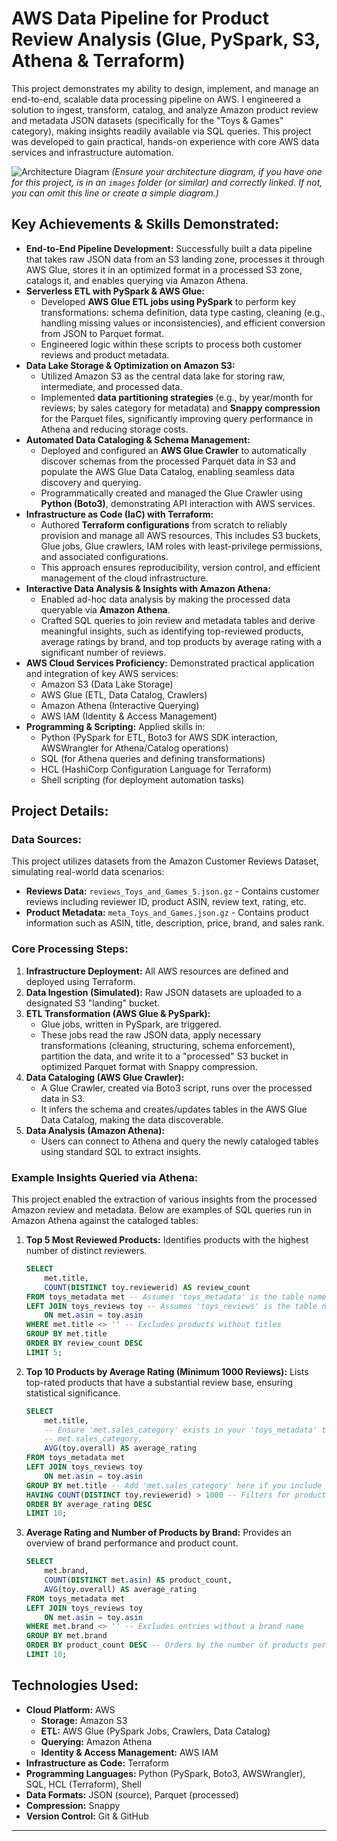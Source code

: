 # AWS Data Pipeline for Product Review Analysis (Glue, PySpark, S3, Athena & Terraform)

This project demonstrates my ability to design, implement, and manage an end-to-end, scalable data processing pipeline on AWS. I engineered a solution to ingest, transform, catalog, and analyze Amazon product review and metadata JSON datasets (specifically for the "Toys & Games" category), making insights readily available via SQL queries. This project was developed to gain practical, hands-on experience with core AWS data services and infrastructure automation.

![Architecture Diagram](./images/your-architecture-diagram.png)
*(Ensure your architecture diagram, if you have one for this project, is in an `images` folder (or similar) and correctly linked. If not, you can omit this line or create a simple diagram.)*

## Key Achievements & Skills Demonstrated:

* **End-to-End Pipeline Development:** Successfully built a data pipeline that takes raw JSON data from an S3 landing zone, processes it through AWS Glue, stores it in an optimized format in a processed S3 zone, catalogs it, and enables querying via Amazon Athena.
* **Serverless ETL with PySpark & AWS Glue:**
    * Developed **AWS Glue ETL jobs using PySpark** to perform key transformations: schema definition, data type casting, cleaning (e.g., handling missing values or inconsistencies), and efficient conversion from JSON to Parquet format.
    * Engineered logic within these scripts to process both customer reviews and product metadata.
* **Data Lake Storage & Optimization on Amazon S3:**
    * Utilized Amazon S3 as the central data lake for storing raw, intermediate, and processed data.
    * Implemented **data partitioning strategies** (e.g., by year/month for reviews; by sales category for metadata) and **Snappy compression** for the Parquet files, significantly improving query performance in Athena and reducing storage costs.
* **Automated Data Cataloging & Schema Management:**
    * Deployed and configured an **AWS Glue Crawler** to automatically discover schemas from the processed Parquet data in S3 and populate the AWS Glue Data Catalog, enabling seamless data discovery and querying.
    * Programmatically created and managed the Glue Crawler using **Python (Boto3)**, demonstrating API interaction with AWS services.
* **Infrastructure as Code (IaC) with Terraform:**
    * Authored **Terraform configurations** from scratch to reliably provision and manage all AWS resources. This includes S3 buckets, Glue jobs, Glue crawlers, IAM roles with least-privilege permissions, and associated configurations.
    * This approach ensures reproducibility, version control, and efficient management of the cloud infrastructure.
* **Interactive Data Analysis & Insights with Amazon Athena:**
    * Enabled ad-hoc data analysis by making the processed data queryable via **Amazon Athena**.
    * Crafted SQL queries to join review and metadata tables and derive meaningful insights, such as identifying top-reviewed products, average ratings by brand, and top products by average rating with a significant number of reviews.
* **AWS Cloud Services Proficiency:** Demonstrated practical application and integration of key AWS services:
    * Amazon S3 (Data Lake Storage)
    * AWS Glue (ETL, Data Catalog, Crawlers)
    * Amazon Athena (Interactive Querying)
    * AWS IAM (Identity & Access Management)
* **Programming & Scripting:** Applied skills in:
    * Python (PySpark for ETL, Boto3 for AWS SDK interaction, AWSWrangler for Athena/Catalog operations)
    * SQL (for Athena queries and defining transformations)
    * HCL (HashiCorp Configuration Language for Terraform)
    * Shell scripting (for deployment automation tasks)

## Project Details:

### Data Sources:

This project utilizes datasets from the Amazon Customer Reviews Dataset, simulating real-world data scenarios:

* **Reviews Data:** `reviews_Toys_and_Games_5.json.gz` - Contains customer reviews including reviewer ID, product ASIN, review text, rating, etc.
* **Product Metadata:** `meta_Toys_and_Games.json.gz` - Contains product information such as ASIN, title, description, price, brand, and sales rank.

### Core Processing Steps:

1.  **Infrastructure Deployment:** All AWS resources are defined and deployed using Terraform.
2.  **Data Ingestion (Simulated):** Raw JSON datasets are uploaded to a designated S3 "landing" bucket.
3.  **ETL Transformation (AWS Glue & PySpark):**
    * Glue jobs, written in PySpark, are triggered.
    * These jobs read the raw JSON data, apply necessary transformations (cleaning, structuring, schema enforcement), partition the data, and write it to a "processed" S3 bucket in optimized Parquet format with Snappy compression.
4.  **Data Cataloging (AWS Glue Crawler):**
    * A Glue Crawler, created via Boto3 script, runs over the processed data in S3.
    * It infers the schema and creates/updates tables in the AWS Glue Data Catalog, making the data discoverable.
5.  **Data Analysis (Amazon Athena):**
    * Users can connect to Athena and query the newly cataloged tables using standard SQL to extract insights.

### Example Insights Queried via Athena:

This project enabled the extraction of various insights from the processed Amazon review and metadata. Below are examples of SQL queries run in Amazon Athena against the cataloged tables:

1.  **Top 5 Most Reviewed Products:** Identifies products with the highest number of distinct reviewers.

    ```sql
    SELECT
        met.title,
        COUNT(DISTINCT toy.reviewerid) AS review_count
    FROM toys_metadata met -- Assumes 'toys_metadata' is the table name in Athena for product metadata
    LEFT JOIN toys_reviews toy -- Assumes 'toys_reviews' is the table name in Athena for reviews
        ON met.asin = toy.asin
    WHERE met.title <> '' -- Excludes products without titles
    GROUP BY met.title
    ORDER BY review_count DESC
    LIMIT 5;
    ```

2.  **Top 10 Products by Average Rating (Minimum 1000 Reviews):** Lists top-rated products that have a substantial review base, ensuring statistical significance.

    ```sql
    SELECT
        met.title,
        -- Ensure 'met.sales_category' exists in your 'toys_metadata' table or remove/adjust this line
        -- met.sales_category, 
        AVG(toy.overall) AS average_rating
    FROM toys_metadata met
    LEFT JOIN toys_reviews toy
        ON met.asin = toy.asin
    GROUP BY met.title -- Add 'met.sales_category' here if you include it in the SELECT
    HAVING COUNT(DISTINCT toy.reviewerid) > 1000 -- Filters for products with more than 1000 unique reviews
    ORDER BY average_rating DESC
    LIMIT 10;
    ```

3.  **Average Rating and Number of Products by Brand:** Provides an overview of brand performance and product count.

    ```sql
    SELECT
        met.brand,
        COUNT(DISTINCT met.asin) AS product_count,
        AVG(toy.overall) AS average_rating
    FROM toys_metadata met
    LEFT JOIN toys_reviews toy
        ON met.asin = toy.asin
    WHERE met.brand <> '' -- Excludes entries without a brand name
    GROUP BY met.brand
    ORDER BY product_count DESC -- Orders by the number of products per brand
    LIMIT 10;
    ```


## Technologies Used:

* **Cloud Platform:** AWS
    * **Storage:** Amazon S3
    * **ETL:** AWS Glue (PySpark Jobs, Crawlers, Data Catalog)
    * **Querying:** Amazon Athena
    * **Identity & Access Management:** AWS IAM
* **Infrastructure as Code:** Terraform
* **Programming Languages:** Python (PySpark, Boto3, AWSWrangler), SQL, HCL (Terraform), Shell
* **Data Formats:** JSON (source), Parquet (processed)
* **Compression:** Snappy
* **Version Control:** Git & GitHub

---
